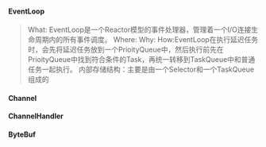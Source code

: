 #### EventLoop
> What: EventLoop是一个Reactor模型的事件处理器，管理着一个I/O连接生命周期内的所有事件调度。
> Where: 
> Why:
> How:EventLoop在执行延迟任务时，会先将延迟任务放到一个PrioityQueue中，然后执行前先在PrioityQueue中找到符合条件的Task，再统一转移到TaskQueue中和普通任务一起执行。
> 内部存储结构：主要是由一个Selector和一个TaskQueue组成的

#### Channel
#### ChannelHandler
#### ByteBuf